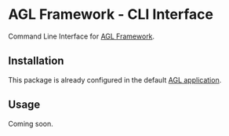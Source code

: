 AGL Framework - CLI Interface
=============================

Command Line Interface for [AGL Framework](https://github.com/agl-php/agl-app).

## Installation

This package is already configured in the default [AGL application](https://github.com/agl-php/agl-app).

## Usage

Coming soon.
